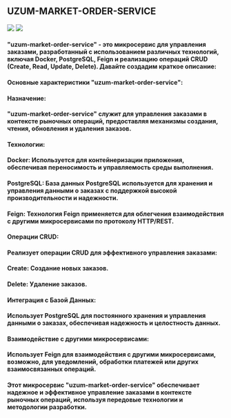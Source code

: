 ## UZUM-MARKET-ORDER-SERVICE
<img src="https://dz2cdn1.dzone.com/storage/temp/10090400-screen-shot-2018-08-27-at-50018-pm.png">
<img src="https://atwebsite.blob.core.windows.net/images/microservices-architecture-2.png">

#### "uzum-market-order-service" - это микросервис для управления заказами, разработанный с использованием различных технологий, включая Docker, PostgreSQL, Feign и реализацию операций CRUD (Create, Read, Update, Delete). Давайте создадим краткое описание:

#### Основные характеристики "uzum-market-order-service":
#### Назначение:

#### "uzum-market-order-service" служит для управления заказами в контексте рыночных операций, предоставляя механизмы создания, чтения, обновления и удаления заказов.
#### Технологии:

#### Docker: Используется для контейнеризации приложения, обеспечивая переносимость и управляемость среды выполнения.
#### PostgreSQL: База данных PostgreSQL используется для хранения и управления данными о заказах с поддержкой высокой производительности и надежности.
#### Feign: Технология Feign применяется для облегчения взаимодействия с другими микросервисами по протоколу HTTP/REST.
#### Операции CRUD:

#### Реализует операции CRUD для эффективного управления заказами:
#### Create: Создание новых заказов.
#### Delete: Удаление заказов.
#### Интеграция с Базой Данных:

#### Использует PostgreSQL для постоянного хранения и управления данными о заказах, обеспечивая надежность и целостность данных.
#### Взаимодействие с другими микросервисами:

#### Использует Feign для взаимодействия с другими микросервисами, возможно, для уведомлений, обработки платежей или других взаимосвязанных операций.

#### Этот микросервис "uzum-market-order-service" обеспечивает надежное и эффективное управление заказами в контексте рыночных операций, используя передовые технологии и методологии разработки.

